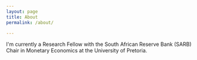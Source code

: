 ```yaml
---
layout: page
title: About
permalink: /about/

---
```


<p align="justify"> I'm currently a Research Fellow with the South African Reserve Bank (SARB) Chair in Monetary Economics at the University of Pretoria.

